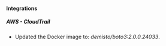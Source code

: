 #### Integrations
##### AWS - CloudTrail
- Updated the Docker image to: *demisto/boto3:2.0.0.24033*.

